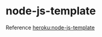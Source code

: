 # node-js-template

Reference [heroku:node-js-template](https://github.com/heroku/node-js-getting-started)
